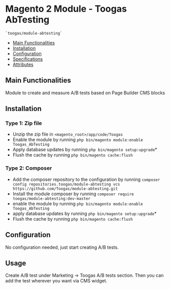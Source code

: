 # Magento 2 Module - Toogas AbTesting

    `toogas/module-abtesting`

 - [Main Functionalities](#markdown-header-main-functionalities)
 - [Installation](#markdown-header-installation)
 - [Configuration](#markdown-header-configuration)
 - [Specifications](#markdown-header-specifications)
 - [Attributes](#markdown-header-attributes)


## Main Functionalities
Module to create and measure A/B tests based on Page Builder CMS blocks

## Installation

### Type 1: Zip file

 - Unzip the zip file in `<magento_root>/app/code/Toogas`
 - Enable the module by running `php bin/magento module:enable Toogas_AbTesting`
 - Apply database updates by running `php bin/magento setup:upgrade`\*
 - Flush the cache by running `php bin/magento cache:flush`

### Type 2: Composer

 - Add the composer repository to the configuration by running `composer config repositories.toogas/module-abtesting vcs https://github.com/Toogas/module-abtesting.git`
 - Install the module composer by running `composer require toogas/module-abtesting:dev-master`
 - enable the module by running `php bin/magento module:enable Toogas_AbTesting`
 - apply database updates by running `php bin/magento setup:upgrade`\*
 - Flush the cache by running `php bin/magento cache:flush`


## Configuration

No configuration needed, just start creating A/B tests.


## Usage

Create A/B test under Marketing -> Toogas A/B tests section. Then you can add the test wherever you want via CMS widget.
